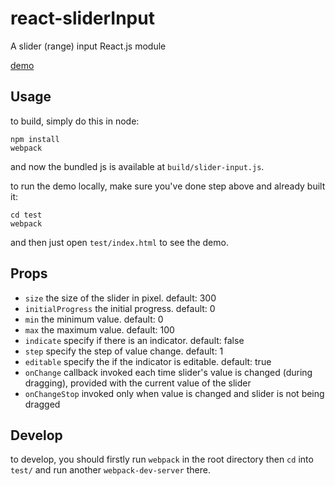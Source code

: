 # react-sliderInput
A slider (range) input React.js module

[demo](http://chbdetta.github.io)

## Usage
to build, simply do this in node:
```
npm install
webpack
```
and now the bundled js is available at `build/slider-input.js`.

to run the demo locally, make sure you've done step above and already built it:
```
cd test
webpack
```
and then just open `test/index.html` to see the demo.

## Props
- `size` the size of the slider in pixel. default: 300
- `initialProgress` the initial progress. default: 0
- `min` the minimum value. default: 0
- `max` the maximum value. default: 100
- `indicate` specify if there is an indicator. default: false
- `step` specify the step of value change. default: 1
- `editable` specify the if the indicator is editable. default: true
- `onChange` callback invoked each time slider's value is changed (during dragging), provided with the current value of the slider
- `onChangeStop` invoked only when value is changed and slider is not being dragged 

## Develop
to develop, you should firstly run `webpack` in the root directory then `cd` into `test/` and run another `webpack-dev-server` there.